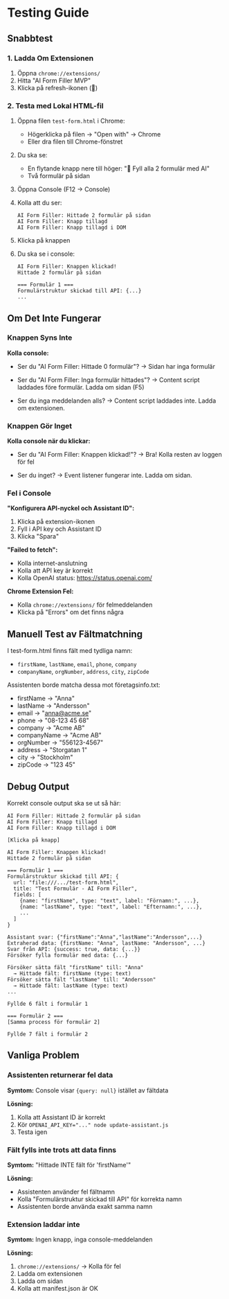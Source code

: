 # Testing Guide

## Snabbtest

### 1. Ladda Om Extensionen

1. Öppna `chrome://extensions/`
2. Hitta "AI Form Filler MVP"
3. Klicka på refresh-ikonen (🔄)

### 2. Testa med Lokal HTML-fil

1. Öppna filen `test-form.html` i Chrome:
   - Högerklicka på filen → "Open with" → Chrome
   - Eller dra filen till Chrome-fönstret

2. Du ska se:
   - En flytande knapp nere till höger: "🤖 Fyll alla 2 formulär med AI"
   - Två formulär på sidan

3. Öppna Console (F12 → Console)

4. Kolla att du ser:
   ```
   AI Form Filler: Hittade 2 formulär på sidan
   AI Form Filler: Knapp tillagd
   AI Form Filler: Knapp tillagd i DOM
   ```

5. Klicka på knappen

6. Du ska se i console:
   ```
   AI Form Filler: Knappen klickad!
   Hittade 2 formulär på sidan

   === Formulär 1 ===
   Formulärstruktur skickad till API: {...}
   ...
   ```

## Om Det Inte Fungerar

### Knappen Syns Inte

**Kolla console:**
- Ser du "AI Form Filler: Hittade 0 formulär"?
  → Sidan har inga formulär

- Ser du "AI Form Filler: Inga formulär hittades"?
  → Content script laddades före formulär. Ladda om sidan (F5)

- Ser du inga meddelanden alls?
  → Content script laddades inte. Ladda om extensionen.

### Knappen Gör Inget

**Kolla console när du klickar:**
- Ser du "AI Form Filler: Knappen klickad!"?
  → Bra! Kolla resten av loggen för fel

- Ser du inget?
  → Event listener fungerar inte. Ladda om sidan.

### Fel i Console

**"Konfigurera API-nyckel och Assistant ID":**
1. Klicka på extension-ikonen
2. Fyll i API key och Assistant ID
3. Klicka "Spara"

**"Failed to fetch":**
- Kolla internet-anslutning
- Kolla att API key är korrekt
- Kolla OpenAI status: https://status.openai.com/

**Chrome Extension Fel:**
- Kolla `chrome://extensions/` för felmeddelanden
- Klicka på "Errors" om det finns några

## Manuell Test av Fältmatchning

I test-form.html finns fält med tydliga namn:
- `firstName`, `lastName`, `email`, `phone`, `company`
- `companyName`, `orgNumber`, `address`, `city`, `zipCode`

Assistenten borde matcha dessa mot företagsinfo.txt:
- firstName → "Anna"
- lastName → "Andersson"
- email → "anna@acme.se"
- phone → "08-123 45 68"
- company → "Acme AB"
- companyName → "Acme AB"
- orgNumber → "556123-4567"
- address → "Storgatan 1"
- city → "Stockholm"
- zipCode → "123 45"

## Debug Output

Korrekt console output ska se ut så här:

```
AI Form Filler: Hittade 2 formulär på sidan
AI Form Filler: Knapp tillagd
AI Form Filler: Knapp tillagd i DOM

[Klicka på knapp]

AI Form Filler: Knappen klickad!
Hittade 2 formulär på sidan

=== Formulär 1 ===
Formulärstruktur skickad till API: {
  url: "file:///.../test-form.html",
  title: "Test Formulär - AI Form Filler",
  fields: [
    {name: "firstName", type: "text", label: "Förnamn:", ...},
    {name: "lastName", type: "text", label: "Efternamn:", ...},
    ...
  ]
}

Assistant svar: {"firstName":"Anna","lastName":"Andersson",...}
Extraherad data: {firstName: "Anna", lastName: "Andersson", ...}
Svar från API: {success: true, data: {...}}
Försöker fylla formulär med data: {...}

Försöker sätta fält "firstName" till: "Anna"
  → Hittade fält: firstName (type: text)
Försöker sätta fält "lastName" till: "Andersson"
  → Hittade fält: lastName (type: text)
...

Fyllde 6 fält i formulär 1

=== Formulär 2 ===
[Samma process för formulär 2]

Fyllde 7 fält i formulär 2
```

## Vanliga Problem

### Assistenten returnerar fel data

**Symtom:** Console visar `{query: null}` istället av fältdata

**Lösning:**
1. Kolla att Assistant ID är korrekt
2. Kör `OPENAI_API_KEY="..." node update-assistant.js`
3. Testa igen

### Fält fylls inte trots att data finns

**Symtom:** "Hittade INTE fält för 'firstName'"

**Lösning:**
- Assistenten använder fel fältnamn
- Kolla "Formulärstruktur skickad till API" för korrekta namn
- Assistenten borde använda exakt samma namn

### Extension laddar inte

**Symtom:** Ingen knapp, inga console-meddelanden

**Lösning:**
1. `chrome://extensions/` → Kolla för fel
2. Ladda om extensionen
3. Ladda om sidan
4. Kolla att manifest.json är OK
